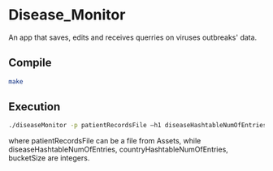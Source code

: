 # Disease_Monitor
An app that saves, edits and receives querries on viruses outbreaks' data.
## Compile
```bash
make
```
## Execution
```bash
./diseaseMonitor -p patientRecordsFile –h1 diseaseHashtableNumOfEntries –h2 countryHashtableNumOfEntries –b bucketSize
```
where patientRecordsFile can be a file from Assets, while diseaseHashtableNumOfEntries, countryHashtableNumOfEntries, bucketSize are integers.
